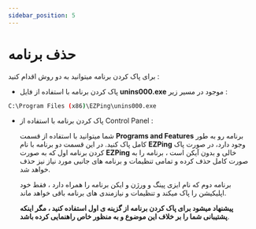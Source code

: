 ```yaml
---
sidebar_position: 5
---
```


# حذف برنامه


برای پاک کردن برنامه میتوانید به دو روش اقدام کنید :

 - پاک کردن برنامه با استفاده از فایل **unins000.exe** موجود در مسیر زیر :
```bash
C:\Program Files (x86)\EZPing\unins000.exe
```


 - پاک کردن برنامه با استفاده از Control Panel :

   شما میتوانید با استفاده از قسمت **Programs and Features** برنامه رو به طور کامل پاک کنید.
   در این قسمت دو برنامه با نام **EZPing** وجود دارد، در صورت پاک کردن برنامه اول که به صورت **EZPing** خالی و بدون آیکن است ، برنامه را به صورت کامل حذف    کرده و تمامی تنظیمات و برنامه های جانبی مورد نیاز نیز حذف خواهد شد. 

    برنامه دوم که نام ایزی پینگ و ورژن و ایکن برنامه را همراه دارد ، فقط خود اپلیکیشن را پاک میکند و تنظیمات و نیازمندی های برنامه باقی خواهد ماند. 

   **پیشنهاد میشود برای پاک کردن برنامه از گزینه ی اول استفاده کنید ، مگر اینکه پشتیبانی شما را بر خلاف این موضوع و به منظور خاص راهنمایی کرده باشد**. 



